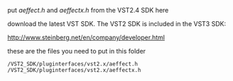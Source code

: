 put *aeffect.h* and *aeffectx.h* from the VST2.4 SDK here

download the latest VST SDK. The VST2 SDK is included in the VST3 SDK:

[http://www.steinberg.net/en/company/developer.html
](http://www.steinberg.net/en/company/developer.html
)

these are the files you need to put in this folder

`/VST2_SDK/pluginterfaces/vst2.x/aeffect.h`  
`/VST2_SDK/pluginterfaces/vst2.x/aeffectx.h`  